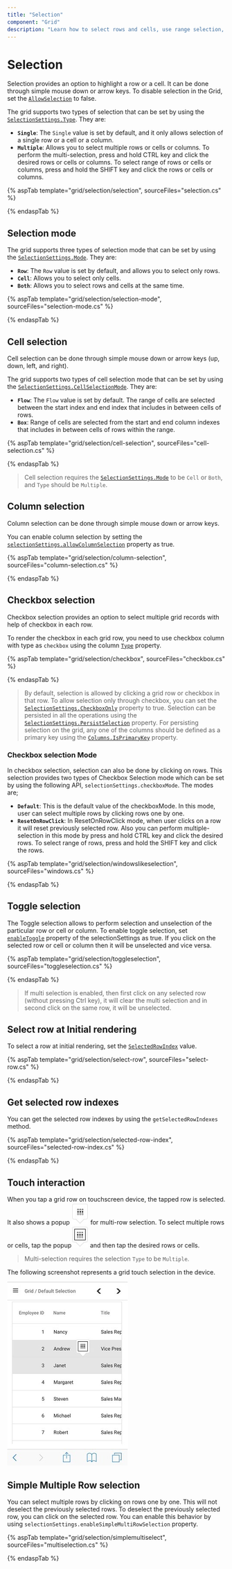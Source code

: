 ```yaml
---
title: "Selection"
component: "Grid"
description: "Learn how to select rows and cells, use range selection, and use check box selection in the Essential JS 2 DataGrid control."
---
```


# Selection

Selection provides an option to highlight a row or a cell. It can be done through simple mouse down or arrow keys. To disable selection in the Grid, set the [`AllowSelection`](https://help.syncfusion.com/cr/aspnetcore-js2/Syncfusion.EJ2.Grids.GridBuilder-1.html#Syncfusion_EJ2_Grids_GridBuilder_1_AllowSelection_System_Boolean_) to false.

The grid supports two types of selection that can be set by using the [`SelectionSettings.Type`](https://help.syncfusion.com/cr/aspnetcore-js2/Syncfusion.EJ2.Grids.GridSelectionSettings.html#Syncfusion_EJ2_Grids_GridSelectionSettings_Type). They are:

* **`Single`**: The `Single` value is set by default, and it only allows selection of a single row or a cell  or a column.
* **`Multiple`**: Allows you to select multiple rows or cells  or columns.
To perform the multi-selection, press and hold CTRL key and click the desired rows or cells  or columns. To select range of rows or cells  or columns, press and hold the SHIFT key and click the rows or cells  or columns.

{% aspTab template="grid/selection/selection", sourceFiles="selection.cs" %}

{% endaspTab %}

## Selection mode

The grid supports three types of selection mode that can be set by using
the [`SelectionSettings.Mode`](https://help.syncfusion.com/cr/aspnetcore-js2/Syncfusion.EJ2.Grids.GridSelectionSettings.html#Syncfusion_EJ2_Grids_GridSelectionSettings_Mode). They are:

* **`Row`**: The `Row` value is set by default, and allows you to select only rows.
* **`Cell`**: Allows you to select only cells.
* **`Both`**: Allows you to select rows and cells at the same time.

{% aspTab template="grid/selection/selection-mode", sourceFiles="selection-mode.cs" %}

{% endaspTab %}

## Cell selection

Cell selection can be done through simple mouse down or arrow keys (up, down, left, and right).

The grid supports two types of cell selection mode that can be set by using
the [`SelectionSettings.CellSelectionMode`](https://help.syncfusion.com/cr/aspnetcore-js2/Syncfusion.EJ2.Grids.GridSelectionSettings.html#Syncfusion_EJ2_Grids_GridSelectionSettings_CellSelectionMode). They are:

* **`Flow`**: The `Flow` value is set by default. The range of cells are selected between the start index and end index that includes in between cells of rows.
* **`Box`**: Range of cells are selected from the start and end column indexes that includes in between cells of rows within the range.

{% aspTab template="grid/selection/cell-selection", sourceFiles="cell-selection.cs" %}

{% endaspTab %}

> Cell selection requires the [`SelectionSettings.Mode`](https://help.syncfusion.com/cr/aspnetcore-js2/Syncfusion.EJ2.Grids.GridSelectionSettings.html#Syncfusion_EJ2_Grids_GridSelectionSettings_Mode) to be `Cell` or  `Both`, and
`Type` should be `Multiple`.

## Column selection

Column selection can be done through simple mouse down or arrow keys.

You can enable column selection by setting the [`selectionSettings.allowColumnSelection`](./api-selectionSettings.html#allowColumnSelection-boolean) property as true.

{% aspTab template="grid/selection/column-selection", sourceFiles="column-selection.cs" %}

{% endaspTab %}

## Checkbox selection

Checkbox selection provides an option to select multiple grid records with help of checkbox in each row.

To render the checkbox in each grid row, you need to use checkbox column with type as `checkbox` using the  column [`Type`](https://help.syncfusion.com/cr/aspnetcore-js2/Syncfusion.EJ2.Grids.GridColumnBuilder-1.html#Syncfusion_EJ2_Grids_GridColumnBuilder_1_Type_System_String_) property.

{% aspTab template="grid/selection/checkbox", sourceFiles="checkbox.cs" %}

{% endaspTab %}

> By default, selection is allowed by clicking a grid row or checkbox in that row. To allow selection only through checkbox, you can set the
[`SelectionSettings.CheckboxOnly`](https://help.syncfusion.com/cr/aspnetcore-js2/Syncfusion.EJ2.Grids.GridSelectionSettings.html#Syncfusion_EJ2_Grids_GridSelectionSettings_CheckboxOnly) property to true.
> Selection can be persisted in all the operations using the [`SelectionSettings.PersistSelection`](https://help.syncfusion.com/cr/aspnetcore-js2/Syncfusion.EJ2.Grids.GridSelectionSettings.html#Syncfusion_EJ2_Grids_GridSelectionSettings_PersistSelection) property.
For persisting selection on the grid, any one of the columns should be defined as a primary key using the [`Columns.IsPrimaryKey`](https://help.syncfusion.com/cr/aspnetcore-js2/Syncfusion.EJ2.Grids.GridColumn.html#Syncfusion_EJ2_Grids_GridColumn_IsPrimaryKey) property.

### Checkbox selection Mode

In checkbox selection, selection can also be done by clicking on rows. This selection provides two types of Checkbox Selection mode which can be set by using the following API,
`selectionSettings.checkboxMode`. The modes are;

* **`Default`**: This is the default value of the checkboxMode. In this mode, user can select multiple rows by clicking rows one by one.
* **`ResetOnRowClick`**: In ResetOnRowClick mode, when user clicks on a row it will reset previously selected row. Also you can perform multiple-selection in this mode by press
and hold CTRL key and click the desired rows. To select range of rows, press and hold the SHIFT key and click the rows.

{% aspTab template="grid/selection/windowslikeselection", sourceFiles="windows.cs" %}

{% endaspTab %}

## Toggle selection

The Toggle selection allows to perform selection and unselection of the particular row or cell or column. To enable toggle selection, set [`enableToggle`](./api-selectionSettings.html#enableToggle-boolean) property of the selectionSettings as true. If you click on the selected row or cell or column then it will be unselected and vice versa.

{% aspTab template="grid/selection/toggleselection", sourceFiles="toggleselection.cs" %}

{% endaspTab %}

> If multi selection is enabled, then first click on any selected row (without pressing Ctrl key), it will clear the multi selection and in second click on the same row, it will be unselected.

## Select row at Initial rendering

To select a row at initial rendering, set the [`SelectedRowIndex`](https://help.syncfusion.com/cr/aspnetcore-js2/Syncfusion.EJ2.Grids.GridBuilder-1.html#Syncfusion_EJ2_Grids_GridBuilder_1_SelectedRowIndex_System_Double_) value.

{% aspTab template="grid/selection/select-row", sourceFiles="select-row.cs" %}

{% endaspTab %}

## Get selected row indexes

You can get the selected row indexes by using the `getSelectedRowIndexes` method.

{% aspTab template="grid/selection/selected-row-index", sourceFiles="selected-row-index.cs" %}

{% endaspTab %}

## Touch interaction

When you tap a grid row on touchscreen device, the tapped row is selected.
It also shows a popup ![selection](./images/selection.jpg)  for multi-row selection.
To select multiple rows or cells, tap the popup![mselection](./images/mselection.jpg)  and then tap the desired rows or cells.

> Multi-selection requires the selection `Type` to be `Multiple`.

The following screenshot represents a grid touch selection in the device.

![Touch interaction](./images/touch-selection.jpg)

## Simple Multiple Row selection

You can select multiple rows by clicking on rows one by one. This will not deselect the previously selected rows. To deselect the previously selected row, you can click on the  selected row. You can enable this behavior by using `selectionSettings.enableSimpleMultiRowSelection` property.

{% aspTab template="grid/selection/simplemultiselect", sourceFiles="multiselection.cs" %}

{% endaspTab %}
